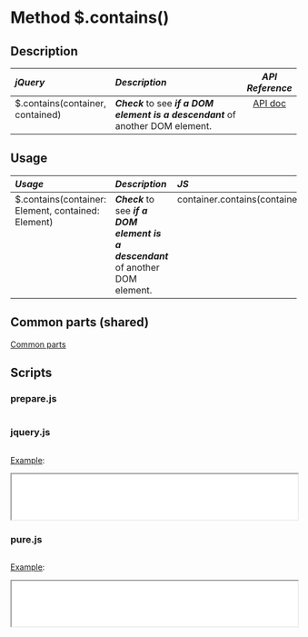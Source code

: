 # Method $.contains()

<style>
th { text-align: left; font-style: italic; }
tr td:nth-child(1) { width: 25%; }
tr td:nth-child(2) { width: 60%; }
tr td:nth-child(3) { width: 15%; }
td {
  vertical-align: top;
}
</style>

## Description

| jQuery | Description | API Reference |
|:--|:--|:--:|
| $.contains(container, contained) | **_Check_** to see **_if a DOM element is a descendant_** of another DOM element. |[API doc](https://api.jquery.com/jQuery.contains/) |

## Usage

| Usage | Description | JS |
|:--|:--|:--|
| $.contains(container: Element, contained: Element) | **_Check_** to see **_if a DOM element is a descendant_** of another DOM element. | container.contains(contained) |

## Common parts (shared)

[Common parts](/docs/mdview.html?example/index.md)

## Scripts

### prepare.js

```js:src/prepare.js
```

### jquery.js

```js:src/jquery.js
```

[Example](example.html?jquery):

<iframe width="100%" height="80" src="example.html?jquery"></iframe>

### pure.js

```js:src/pure.js
```

[Example](example.html?pure):

<iframe width="100%" height="80" src="example.html?pure"></iframe>
